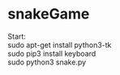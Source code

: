 # snakeGame
Start: <br>
sudo apt-get install python3-tk <br>
sudo pip3 install keyboard <br>
sudo python3 snake.py <br>
